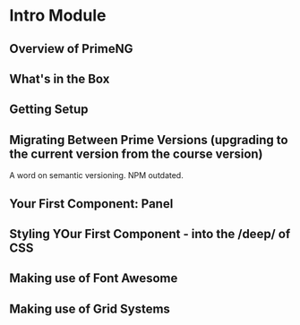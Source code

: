 # Intro Module


## Overview of PrimeNG

## What's in the Box

## Getting Setup

## Migrating Between Prime Versions (upgrading to the current version from the course version)

A word on semantic versioning.
NPM outdated.

## Your First Component: Panel

## Styling YOur First Component - into the /deep/ of CSS

## Making use of Font Awesome

## Making use of Grid Systems

